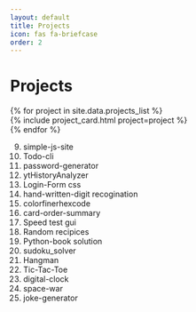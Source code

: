 ```yaml
---
layout: default
title: Projects
icon: fas fa-briefcase
order: 2
---
```


# Projects

<div class="container-fluid px-0">
    <div class="row row-cols-1 row-cols-md-2 row-cols-xl-2 g-4 mb-4">
        {% for project in site.data.projects_list %}
            <div class="col">
                {% include project_card.html
                    project=project
                %}
            </div>
        {% endfor %}
    </div>
</div>

9. simple-js-site <html css js>
15. Todo-cli
16. password-generator
17. ytHistoryAnalyzer 
18. Login-Form css
19. hand-written-digit recogination
20. colorfinerhexcode
21. card-order-summary 
22. Speed test gui
23. Random recipices
24. Python-book solution 
25. sudoku_solver
26. Hangman 
27. Tic-Tac-Toe
28. digital-clock
29. space-war
30. joke-generator